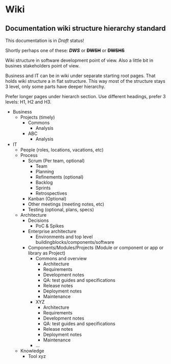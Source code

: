 # Wiki

## Documentation wiki structure hierarchy standard

This documentation is in *Draft* status!

Shortly perhaps one of these: _**DWS**_ or ~~**DWSH**~~ or ~~**DWSHS**~~

Wiki structure in software development point of view.
Also a little bit in busines stakeholders point of view. 

Business and IT can be in wiki under separate starting root pages. That holds wiki structure a in flat sstructure.
This way most of the structure stays 3 level, only some parts have deeper hierarchy.

Prefer longer pages under hierarch section. Use different headings, prefer 3 levels: H1, H2 and H3.

* Business
    * Projects (timely)
        * Commons
            * Analysis
        * ABC
            * Analysis
* IT
    * People (roles, locations, vacations, etc)
    * Process
        * Scrum (Per team, optional)
            * Team
            * Planning
            * Refinements (optional)
            * Backlog
            * Sprints
            * Retrospectives
        * Kanban (Optional)
        * Other meetings (meeting notes, etc)
        * Testing (optional, plans, specs)
    * Architecture
        * Decisions
            * PoC & Spikes
        * Enterprise architecture
            * Environments and top level buildingblocks/components/software
        * Components/Modules/Projects (Module or component or app or library as Project)
            * Commons and overview
                * Architecture
                * Requirements
                * Development notes
                * QA: test guides and specifications
                * Release notes
                * Deployment notes
                * Maintenance
            * XYZ
                * Architecture
                * Requirements
                * Development notes
                * QA: test guides and specifications
                * Release notes
                * Deployment notes
                * Maintenance
            * ...
    * Knowledge
        * Tool xyz
